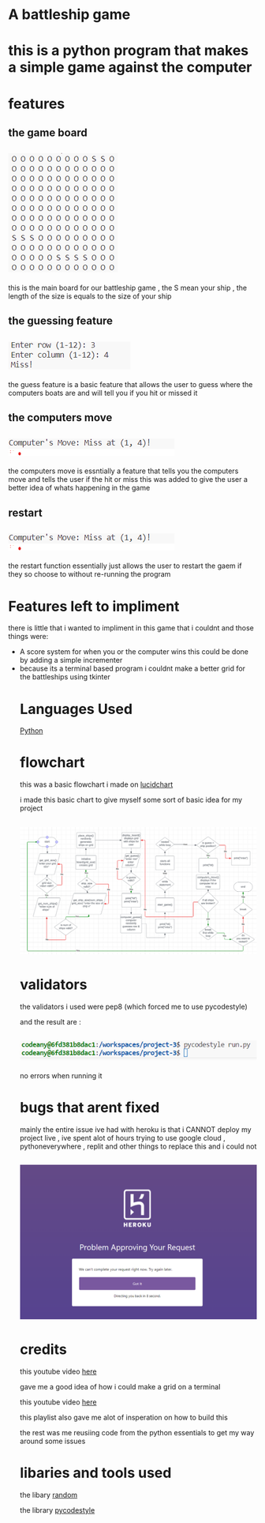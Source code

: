 <h1>A battleship game<h1>

this is a python program that makes a simple game against the computer 

# features 

## the game board

<h2><img src="assets/images/pythongameboard.png"></h2>

this is the main board for our battleship game , the S mean your ship , the length of the size is equals to the size of
your ship

## the guessing feature 

<h2><img src="assets/images/guesspython.png"></h2>

the guess feature is a basic feature that allows the user to guess where the computers boats are and will tell you if you hit
or missed it 

## the computers move

<h2><img src="assets/images/computersmove.png"></h2>

the computers move is essntially a feature that tells you the computers move and tells the user if the hit or miss
this was added to give the user a better idea of whats happening in the game 

## restart 

<h2><img src="assets/images/computersmove.png"></h2>

the restart function essentially just allows the user to restart the gaem if they so choose to without re-running the program

# Features left to impliment

there is little that i wanted to impliment in this game that i couldnt and those things were:

<ul>

<li>A score system for when you or the computer wins this could be done by adding a simple incrementer </li>

<li>because its a terminal based program i couldnt make a better grid for the battleships using tkinter</li>

# Languages Used

[Python](https://www.python.org/)


# flowchart 

this was a basic flowchart i made on [lucidchart](https://www.lucidchart.com/pages/landing?utm_source=google&utm_medium=cpc&utm_campaign=_chart_en_tier1_mixed_search_brand_exact_&km_CPC_CampaignId=1490375427&km_CPC_AdGroupID=55688909257&km_CPC_Keyword=lucidchart&km_CPC_MatchType=e&km_CPC_ExtensionID=&km_CPC_Network=g&km_CPC_AdPosition=&km_CPC_Creative=354596043016&km_CPC_TargetID=kwd-33511936169&km_CPC_Country=9180610&km_CPC_Device=c&km_CPC_placement=&km_CPC_target=&gad_source=1&gclid=CjwKCAiAuYuvBhApEiwAzq_YiXfaDgcjum3hzgmg9sC3hnTScl3aSIgnHbm2kQdLkMpJQVO2Dh04DxoCgp8QAvD_BwE)

i made this basic chart to give myself some sort of basic idea for my project 

<h2><img src="assets/images/pflowchart.png"></h2>


# validators 

the validators i used were pep8 (which forced me to use pycodestyle)

and the result are :

<h2><img src="assets/images/presults.png"></h2>

no errors when running it 

# bugs that arent fixed 

mainly the entire issue ive had with heroku is that i CANNOT deploy my project live , ive spent alot of hours trying to use google cloud , pythoneverywhere , replit and other things to replace this and i could not 

<h2><img src="assets/images/myissue.png"></h2>

# credits 

this youtube video [here](https://www.youtube.com/watch?v=CP1j6gM4jSo)

gave me a good idea of how i could make a grid on a terminal 

this youtube video [here](https://www.youtube.com/watch?v=Ej7I8BPw7Gk&list=PLpeS0xTwoWAsn3SwQbSsOZ26pqZ-0CG6i)

this playlist also gave me alot of insperation on how to build this 

the rest was me reusiing code from the python essentials to get my way around some issues 

# libaries and tools used 

the libary [random](https://docs.python.org/3/library/random.html)

the library [pycodestyle](https://pypi.org/project/pycodestyle/)